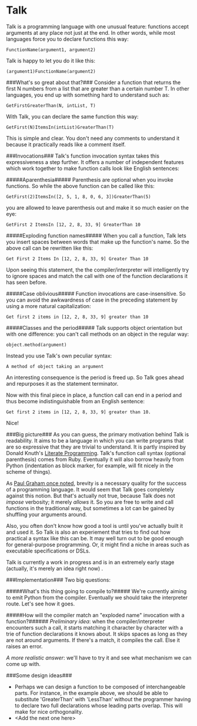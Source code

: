 Talk
====

Talk is a programming language with one unusual feature: functions accept arguments at any place not just at the end. In other words, while most languages force you to declare functions this way:

    FunctionName(argument1, argument2)

Talk is happy to let you do it like this:

    (argument1)FunctionName(argument2)

###What's so great about that?###
Consider a function that returns the first N numbers from a list that are greater than a certain number T. In other languages, you end up with something hard to understand such as:
    
    GetFirstGreaterThan(N, intList, T)
    
With Talk, you can declare the same function this way:

    GetFirst(N)ItemsIn(intList)GreaterThan(T)
    
This is simple and clear. You don't need any comments to understand it because it practically reads like a comment itself. 

###Invocations###
Talk's function invocation syntax takes this expressiveness a step further. It offers a number of independent features which work together to make function calls look like English sentences: 

#####Aparenthesia#####
Parenthesis are optional when you invoke functions. So while the above function can be called like this:

    GetFirst(2)ItemsIn([2, 5, 1, 8, 0, 6, 3])GreaterThan(5)

you are allowed to leave parenthesis out and make it so much easier on the eye:

    GetFirst 2 ItemsIn [12, 2, 8, 33, 9] GreaterThan 10

#####Exploding function names#####
When you call a function, Talk lets you insert spaces between words that make up the function's name. So the above call can be rewritten like this:

    Get First 2 Items In [12, 2, 8, 33, 9] Greater Than 10

Upon seeing this statement, the the compiler/interpreter will intelligently try to ignore spaces and match the call with one of the function declarations it has seen before.

#####Case oblivious#####
Function invocations are case-insensitive. So you can avoid the awkwardness of case in the preceding statement by using a more natural capitalization:

    Get first 2 items in [12, 2, 8, 33, 9] greater than 10


#####Classes and the period#####
Talk supports object orientation but with one difference: you can't call methods on an object in the regular way:
    
    object.method(argument)

Instead you use Talk's own peculiar syntax:
    
    A method of object taking an argument
    
An interesting consequence is the period is freed up. So Talk goes ahead and repurposes it as the statement terminator. 

Now with this final piece in place, a function call can end in a period and thus become indistinguishable from an English sentence:

    Get first 2 items in [12, 2, 8, 33, 9] greater than 10.
    
Nice!

###Big picture###
As you can guess, the primary motivation behind Talk is readability. It aims to be a language in which you can write programs that are so expressive that they are trivial to understand. It is partly inspired by Donald Knuth's [Literate Programming](http://en.wikipedia.org/wiki/Literate_programming). Talk's function call syntax (optional parenthesis) comes from Ruby. Eventually it will also borrow heavily from Python (indentation as block marker, for example, will fit nicely in the scheme of things).

As [Paul Graham once noted](http://paulgraham.com/langdes.html), brevity is a necessary quality for the success of a programming language. It would seem that Talk goes completely against this notion. But that's actually not true, because Talk does not _impose_ verbosity; it merely _allows_ it. So you are free to write and call functions in the traditional way, but sometimes a lot can be gained by shuffling your arguments around.

Also, you often don't know how good a tool is until you've actually built it and used it. So Talk is also an experiement that tries to find out how practical a syntax like this can be. It may well turn out to be good enough for general-purpose programming. Or, it might find a niche in areas such as executable specifications or DSLs.

Talk is currently a work in progress and is in an extremely early stage (actually, it's merely an idea right now) .

###Implementation###
Two big questions:

#####What's this thing going to compile to?#####
We're currently aiming to emit Python from the compiler. Eventually we should take the interpreter route. Let's see how it goes.

#####How will the compiler match an "exploded name" invocation with a function?######
*Preliminary idea*: when the compiler/interpreter encounters such a call, it starts matching it character by character with a trie of function declarations it knows about. It skips spaces as long as they are not around arguments. If there's a match, it compiles the call. Else it raises an error.

*A more realistic answer*: we'll have to try it and see what mechanism we can come up with.



###Some design ideas###
- Perhaps we can design a function to be composed of interchangeable parts. For instance, in the example above, we should be able to substitute 'GreaterThan' with 'LessThan' without the programmer having to declare two full declarations whose leading parts overlap. This will make for nice orthogonality.
- \<Add the next one here\>
